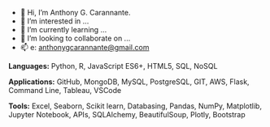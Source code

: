 - 👋 Hi, I’m Anthony G. Carannante.
- 👀 I’m interested in ...
- 🌱 I’m currently learning ...
- 💞️ I’m looking to collaborate on ...
- 📫 e: anthonygcarannante@gmail.com

**Languages:** Python, R, JavaScript ES6+, HTML5, SQL, NoSQL

**Applications:** GitHub, MongoDB, MySQL, PostgreSQL, GIT, AWS, Flask, Command Line, Tableau, VSCode

**Tools:** Excel, Seaborn, Scikit learn, Databasing, Pandas, NumPy, Matplotlib, Jupyter Notebook, APIs, SQLAlchemy, BeautifulSoup, Plotly, Bootstrap


<!---
carannantea/carannantea is a ✨ special ✨ repository because its `README.md` (this file) appears on your GitHub profile.
You can click the Preview link to take a look at your changes.
--->
